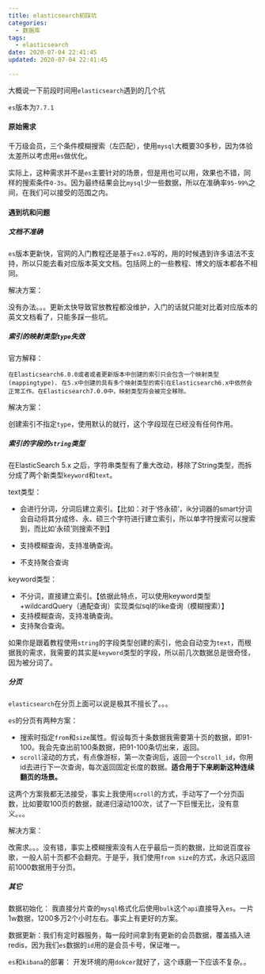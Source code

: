 ```yaml
---
title: elasticsearch初踩坑
categories:
  - 数据库
tags:
  - elasticsearch
date: 2020-07-04 22:41:45
updated: 2020-07-04 22:41:45

---
```

大概说一下前段时间用`elasticsearch`遇到的几个坑

`es`版本为`7.7.1`

#### 原始需求

千万级会员，三个条件模糊搜索（左匹配），使用`mysql`大概要30多秒，因为体验太差所以考虑用`es`做优化。

实际上，这种需求并不是`es`主要针对的场景，但是用也可以用，效果也不错，同样的搜索条件`0-3s`。因为最终结果会比`mysql`少一些数据，所以在准确率`95-99%`之间，在我们可以接受的范围之内。

#### 遇到坑和问题

##### 文档不准确

`es`版本更新快，官网的入门教程还是基于`es2.0`写的，用的时候遇到许多语法不支持，所以只能去看对应版本英文文档。包括网上的一些教程、博文的版本都各不相同。

解决方案：

没有办法。。。更新太快导致官放教程都没维护，入门的话就只能对比着对应版本的英文文档看了，只能多踩一些坑。

##### 索引的映射类型`type`失效

官方解释：

`在Elasticsearch6.0.0或者或者更新版本中创建的索引只会包含一个映射类型(mappingtype). 在5.x中创建的具有多个映射类型的索引在Elasticsearch6.x中依然会正常工作。在Elasticsearch7.0.0中，映射类型将会被完全移除。`

解决方案：

创建索引不指定`type`，使用默认的就行，这个字段现在已经没有任何作用。

##### 索引的字段的`string`类型

在ElasticSearch 5.x 之后，字符串类型有了重大改动，移除了String类型，而拆分成了两个新类型`keyword`和`text`。

text类型：

- 会进行分词，分词后建立索引。【比如：对于‘佟永硕’，ik分词器的smart分词会自动将其分成佟、永、硕三个字符进行建立索引，所以单字符搜索可以搜索到，而比如‘永硕’则搜索不到】

- 支持模糊查询，支持准确查询。

- 不支持聚合查询

keyword类型：

- 不分词，直接建立索引。【依据此特点，可以使用keyword类型+wildcardQuery（通配查询）实现类似sql的like查询（模糊搜索）】
- 支持模糊查询，支持准确查询。
- 支持聚合查询。

如果你是跟着教程使用`string`的字段类型创建的索引，他会自动变为`text`，而根据我的需求，我需要的其实是`keyword`类型的字段，所以前几次数据总是很奇怪，因为被分词了。
<!--more-->
##### 分页

`elasticsearch`在分页上面可以说是极其不擅长了。。。

`es`的分页有两种方案：

- 搜索时指定`from`和`size`属性。假设每页十条数据我需要第十页的数据，即91-100。我会先查出前100条数据，把91-100条切出来，返回。
- `scroll`滚动的方式，有点像游标，第一次查询后，返回一个`scroll_id`，你用id去进行下一次查询，每次返回固定长度的数据。**适合用于下来刷新这种连续翻页的场景。**

这两个方案我都无法接受，事实上我使用`scroll`的方式，手动写了一个分页函数，比如要取100页的数据，就递归滚动100次，试了一下巨慢无比，没有意义。。。

解决方案：

改需求。。。没有错，事实上模糊搜索没有人在乎最后一页的数据，比如说百度谷歌，一般人前十页都不会翻完。于是乎，我们使用`from size`的方式，永远只返回前1000数据用于分页。

##### 其它

数据初始化： 我直接分片查的`mysql`格式化后使用`bulk`这个`api`直接导入`es`。一片1w数据，1200多万2个小时左右。事实上有更好的方案。

数据更新：我们有定时器服务，每一段时间拿到有更新的会员数据，覆盖插入进redis，因为我们`es`数据的`id`用的是会员卡号，保证唯一。

`es`和`kibana`的部署： 开发环境的用`dokcer`就好了，这个琢磨一下应该不复杂。。